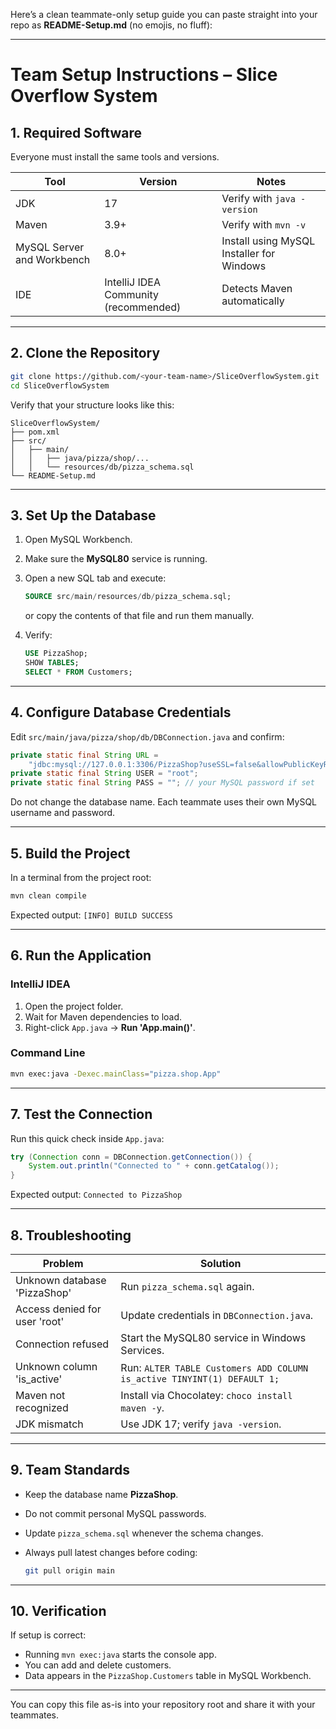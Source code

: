Here’s a clean teammate-only setup guide you can paste straight into your repo as **README-Setup.md** (no emojis, no fluff):

---

# Team Setup Instructions – Slice Overflow System

## 1. Required Software

Everyone must install the same tools and versions.

| Tool                       | Version                               | Notes                                     |
| -------------------------- | ------------------------------------- | ----------------------------------------- |
| JDK                        | 17                                    | Verify with `java -version`               |
| Maven                      | 3.9+                                  | Verify with `mvn -v`                      |
| MySQL Server and Workbench | 8.0+                                  | Install using MySQL Installer for Windows |
| IDE                        | IntelliJ IDEA Community (recommended) | Detects Maven automatically               |

---

## 2. Clone the Repository

```bash
git clone https://github.com/<your-team-name>/SliceOverflowSystem.git
cd SliceOverflowSystem
```

Verify that your structure looks like this:

```
SliceOverflowSystem/
├── pom.xml
├── src/
│   ├── main/
│   │   ├── java/pizza/shop/...
│   │   └── resources/db/pizza_schema.sql
└── README-Setup.md
```

---

## 3. Set Up the Database

1. Open MySQL Workbench.
2. Make sure the **MySQL80** service is running.
3. Open a new SQL tab and execute:

   ```sql
   SOURCE src/main/resources/db/pizza_schema.sql;
   ```

   or copy the contents of that file and run them manually.
4. Verify:

   ```sql
   USE PizzaShop;
   SHOW TABLES;
   SELECT * FROM Customers;
   ```

---

## 4. Configure Database Credentials

Edit `src/main/java/pizza/shop/db/DBConnection.java` and confirm:

```java
private static final String URL =
    "jdbc:mysql://127.0.0.1:3306/PizzaShop?useSSL=false&allowPublicKeyRetrieval=true&serverTimezone=UTC";
private static final String USER = "root";
private static final String PASS = ""; // your MySQL password if set
```

Do not change the database name.
Each teammate uses their own MySQL username and password.

---

## 5. Build the Project

In a terminal from the project root:

```bash
mvn clean compile
```

Expected output:
`[INFO] BUILD SUCCESS`

---

## 6. Run the Application

### IntelliJ IDEA

1. Open the project folder.
2. Wait for Maven dependencies to load.
3. Right-click `App.java` → **Run 'App.main()'**.

### Command Line

```bash
mvn exec:java -Dexec.mainClass="pizza.shop.App"
```

---

## 7. Test the Connection

Run this quick check inside `App.java`:

```java
try (Connection conn = DBConnection.getConnection()) {
    System.out.println("Connected to " + conn.getCatalog());
}
```

Expected output:
`Connected to PizzaShop`

---

## 8. Troubleshooting

| Problem                       | Solution                                                                |
| ----------------------------- | ----------------------------------------------------------------------- |
| Unknown database 'PizzaShop'  | Run `pizza_schema.sql` again.                                           |
| Access denied for user 'root' | Update credentials in `DBConnection.java`.                              |
| Connection refused            | Start the MySQL80 service in Windows Services.                          |
| Unknown column 'is_active'    | Run: `ALTER TABLE Customers ADD COLUMN is_active TINYINT(1) DEFAULT 1;` |
| Maven not recognized          | Install via Chocolatey: `choco install maven -y`.                       |
| JDK mismatch                  | Use JDK 17; verify `java -version`.                                     |

---

## 9. Team Standards

* Keep the database name **PizzaShop**.
* Do not commit personal MySQL passwords.
* Update `pizza_schema.sql` whenever the schema changes.
* Always pull latest changes before coding:

  ```bash
  git pull origin main
  ```

---

## 10. Verification

If setup is correct:

* Running `mvn exec:java` starts the console app.
* You can add and delete customers.
* Data appears in the `PizzaShop.Customers` table in MySQL Workbench.

---

You can copy this file as-is into your repository root and share it with your teammates.
